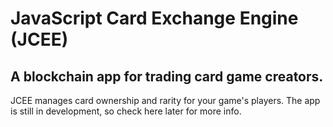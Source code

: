 # JavaScript Card Exchange Engine (JCEE)

## A blockchain app for trading card game creators.

JCEE manages card ownership and rarity for your game's players. The app is still in development, so check here later for more info.
